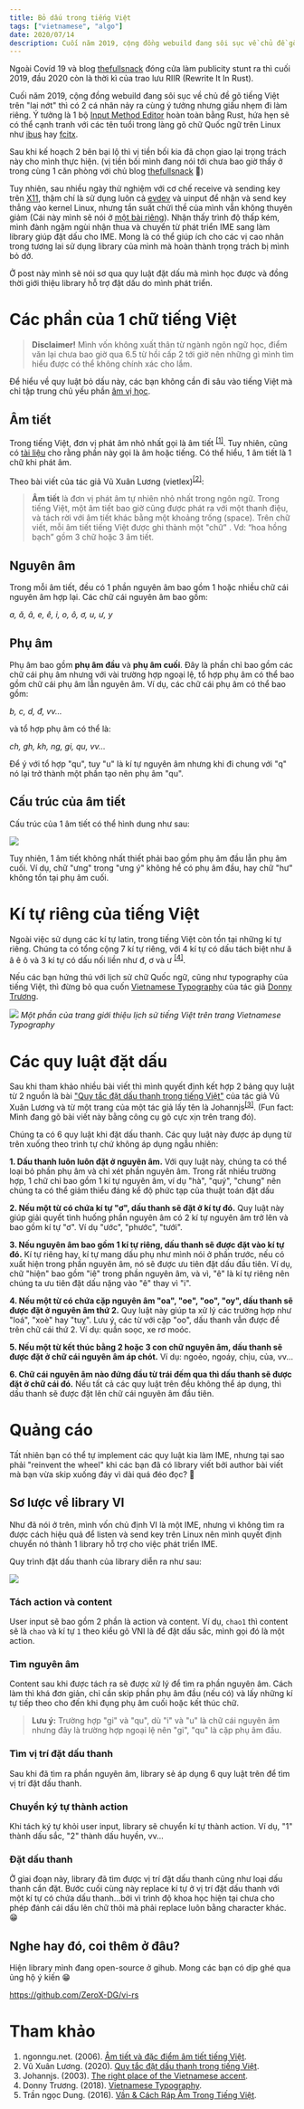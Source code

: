 ```yaml
---
title: Bỏ dấu trong tiếng Việt
tags: ["vietnamese", "algo"]
date: 2020/07/14
description: Cuối năm 2019, cộng đồng webuild đang sôi sục về chủ đề gõ tiếng Việt trên "lai nớt" thì có 2 cá nhân nảy ra cùng ý tưởng nhưng giấu nhẹm đi làm riêng. Ý tưởng là 1 bộ Input Method Editor hoàn toàn bằng Rust, hứa hẹn sẽ có thể cạnh tranh với các tên tuổi trong làng gõ chữ Quốc ngữ trên Linux như ibus hay fcitx.
---
```


Ngoài Covíd 19 và blog [thefullsnack][1] đóng cửa làm publicity stunt ra thì cuối 2019, đầu 2020 còn là thời kì của trao lưu RIIR (Rewrite It In Rust).

Cuối năm 2019, cộng đồng webuild đang sôi sục về chủ đề gõ tiếng Việt trên "lai nớt" thì có 2 cá nhân nảy ra cùng ý tưởng nhưng giấu nhẹm đi làm riêng. Ý tưởng là 1 bộ [Input Method Editor][2] hoàn toàn bằng Rust, hứa hẹn sẽ có thể cạnh tranh với các tên tuổi trong làng gõ chữ Quốc ngữ trên Linux như [ibus][3] hay [fcitx][4].

Sau khi kế hoạch 2 bên bại lộ thì vị tiền bối kia đã chọn giao lại trọng trách này cho mình thực hiện. (vị tiền bối mình đang nói tới chưa bao giờ thấy ở trong cùng 1 căn phòng với chủ blog [thefullsnack][1] :troll:)

Tuy nhiên, sau nhiều ngày thử nghiệm với cơ chế receive và sending key trên [X11][5], thậm chí là sử dụng luôn cả [evdev][6] và uinput để nhận và send key thẳng vào kernel Linux, nhưng tần suất chửi thề của mình vẫn không thuyên giảm (Cái này mình sẽ nói ở [một bài riêng][14]). Nhận thấy trình độ thấp kém, mình đành ngậm ngùi nhận thua và chuyển từ phát triển IME sang làm library giúp đặt dấu cho IME. Mong là có thể giúp ích cho các vị cao nhân trong tương lai sử dụng library của mình mà hoàn thành trọng trách bị mình bỏ dở.

Ở post này mình sẽ nói sơ qua quy luật đặt dấu mà mình học được và đồng thời giới thiệu library hỗ trợ đặt dấu do mình phát triển.

# Các phần của 1 chữ tiếng Việt

> **Disclaimer!** Mình vốn không xuất thân từ ngành ngôn ngữ học, điểm văn lại chưa bao giờ qua 6.5 từ hồi cấp 2 tới giờ nên những gì mình tìm hiểu được có thể không chính xác cho lắm.

Để hiểu về quy luật bỏ dấu này, các bạn không cần đi sâu vào tiếng Việt mà chỉ tập trung chủ yếu phần [âm vị học][7].

## Âm tiết

Trong tiếng Việt, đơn vị phát âm nhỏ nhất gọi là âm tiết <sup>[\[1\]][8]</sup>. Tuy nhiên, cũng có [tài liệu][9] cho rằng phần này gọi là âm hoặc tiếng. Có thể hiểu, 1 âm tiết là 1 chữ khi phát âm.

Theo bài viết của tác giả Vũ Xuân Lương (vietlex)<sup>[\[2\]][11]</sup>:

> **Âm tiết** là đơn vị phát âm tự nhiên nhỏ nhất trong ngôn ngữ. Trong tiếng Việt, một âm tiết bao giờ cũng được phát ra với một thanh điệu, và tách rời với âm tiết khác bằng một khoảng trống (space). Trên chữ viết, mỗi âm tiết tiếng Việt được ghi thành một "chữ" . Vd: “hoa hồng bạch” gồm 3 chữ hoặc 3 âm tiết.

## Nguyên âm

Trong mỗi âm tiết, đều có 1 phần nguyên âm bao gồm 1 hoặc nhiều chữ cái nguyên âm hợp lại. Các chữ cái nguyên âm bao gồm:

*a, ă, â, e, ê, i, o, ô, ơ, u, ư, y*

## Phụ âm

Phụ âm bao gồm **phụ âm đầu** và **phụ âm cuối**. Đây là phần chỉ bao gồm các chữ cái phụ âm nhưng với vài trường hợp ngoại lệ, tổ hợp phụ âm có thể bao gồm chữ cái phụ âm lẫn nguyên âm. Ví dụ, các chữ cái phụ âm có thể bao gồm:

*b, c, d, đ, vv...*

và tổ hợp phụ âm có thể là:

*ch, gh, kh, ng, gi, qu, vv...*

Để ý với tổ hợp "qu", tuy "u" là kí tự nguyên âm nhưng khi đi chung với "q" nó lại trở thành một phần tạo nên phụ âm "qu".

## Cấu trúc của âm tiết

Cấu trúc của 1 âm tiết có thể hình dung như sau:

![](/blog/Bo-dau-trong-tieng-Viet/cau_truc_am_tiet.png)

Tuy nhiên, 1 âm tiết không nhất thiết phải bao gồm phụ âm đầu lẫn phụ âm cuối. Ví dụ, chữ "ưng" trong "ưng ý" không hề có phụ âm đầu, hay chữ "hư" không tồn tại phụ âm cuối.

# Kí tự riêng của tiếng Việt

Ngoài việc sử dụng các kí tự latin, trong tiếng Việt còn tồn tại những kí tự riêng. Chúng ta có tổng cộng 7 kí tự riêng, với 4 kí tự có dấu tách biệt như ă â ê ô và 3 kí tự có dấu nối liền như đ, ơ và ư <sup>[\[4\]][12]</sup>.

Nếu các bạn hứng thú với lịch sử chữ Quốc ngữ, cũng như typography của tiếng Việt, thì đừng bỏ qua cuốn [Vietnamese Typography](https://vietnamesetypography.com/) của tác giả [Donny Trương](https://donnytruong.com/).

![](/blog/Bo-dau-trong-tieng-Viet/vietnamese_typography.png)
*Một phần của trang giới thiệu lịch sử tiếng Việt trên trang Vietnamese Typography*

# Các quy luật đặt dấu

Sau khi tham khảo nhiều bài viết thì mình quyết định kết hợp 2 bảng quy luật từ 2 nguồn là bài ["Quy tắc đặt dấu thanh trong tiếng Việt"][11] của tác giả Vũ Xuân Lương và từ một trang của một tác giả lấy tên là Johannjs<sup>[\[3\]][10]</sup>. (Fun fact: Mình đang gõ bài viết này bằng công cụ gõ cực xịn trên trang đó).

Chúng ta có 6 quy luật khi đặt dấu thanh. Các quy luật này được áp dụng từ trên xuống theo trình tự chứ không áp dụng ngẫu nhiên:

**1. Dấu thanh luôn luôn đặt ở nguyên âm.**
Với quy luật này, chúng ta có thể loại bỏ phần phụ âm và chỉ xét phần nguyên âm. Trong rất nhiều trường hợp, 1 chữ chỉ bao gồm 1 kí tự nguyên âm, ví dụ "hà", "quý", "chung" nên chúng ta có thể giảm thiểu đáng kể độ phức tạp của thuật toán đặt dấu

**2. Nếu một từ có chứa kí tự "ơ", dấu thanh sẽ đặt ở kí tự đó.**
Quy luật này giúp giải quyết tình huống phần nguyên âm có 2 kí tự nguyên âm trở lên và bao gồm kí tự "ơ". Ví dụ "ước", "phước", "tưới".

**3. Nếu nguyên âm bao gồm 1 kí tự riêng, dấu thanh sẽ được đặt vào kí tự đó.**
Kí tự riêng hay, kí tự mang dấu phụ như mình nói ở phần trước, nếu có xuất hiện trong phần nguyên âm, nó sẽ được ưu tiên đặt dấu đầu tiên. Ví dụ, chữ "hiện" bao gồm "iê" trong phần nguyên âm, và vì, "ê" là kí tự riêng nên chúng ta ưu tiên đặt dấu nặng vào "ê" thay vì "i".

**4. Nếu một từ có chứa cặp nguyên âm "oa", "oe", "oo", "oy", dấu thanh sẽ được đặt ở nguyên âm thứ 2.**
Quy luật này giúp ta xử lý các trường hợp như "loá", "xoè" hay "tuỵ". Lưu ý, các từ với cặp "oo", dấu thanh vẫn được để trên chữ cái thứ 2. Ví dụ: quần soọc, xe rơ moóc.

**5. Nếu một từ kết thúc bằng 2 hoặc 3 con chữ nguyên âm, dấu thanh sẽ được đặt ở chữ cái nguyên âm áp chót.**
Ví dụ: ngoẻo, ngoáy, chịu, của, vv...

**6. Chữ cái nguyên âm nào đứng đầu từ trái đếm qua thì dấu thanh sẽ được đặt ở chữ cái đó.**
Nếu tất cả các quy luật trên đều không thể áp dụng, thì dấu thanh sẽ được đặt lên chữ cái nguyên âm đầu tiên.

# Quảng cáo

Tất nhiên bạn có thể tự implement các quy luật kia làm IME, nhưng tại sao phải "reinvent the wheel" khi các bạn đã có library viết bởi author bài viết mà bạn vừa skip xuống đáy vì dài quá đéo đọc? :troll:

## Sơ lược về library VI

Như đã nói ở trên, mình vốn chủ định VI là một IME, nhưng vì không tìm ra được cách hiệu quả để listen và send key trên Linux nên mình quyết định chuyển nó thành 1 library hỗ trợ cho việc phát triển IME.

Quy trình đặt dấu thanh của library diễn ra như sau:

![](/blog/Bo-dau-trong-tieng-Viet/library_structure.png)

### Tách action và content

User input sẽ bao gồm 2 phần là action và content. Ví dụ, `chao1` thì content sẽ là `chao` và kí tự `1` theo kiểu gõ VNI là để đặt dấu sắc, mình gọi đó là một action.

### Tìm nguyên âm

Content sau khi được tách ra sẽ được xử lý để tìm ra phần nguyên âm. Cách làm thì khá đơn giản, chỉ cần skip phần phụ âm đầu (nếu có) và lấy những kí tự tiếp theo cho đến khi đụng phụ âm cuối hoặc kết thúc chữ.

> **Lưu ý:** Trường hợp "gi" và "qu", dù "i" và "u" là chữ cái nguyên âm nhưng đây là trường hợp ngoại lệ nên "gi", "qu" là cặp phụ âm đầu.


### Tìm vị trí đặt dấu thanh

Sau khi đã tìm ra phần nguyên âm, library sẻ áp dụng 6 quy luật trên để tìm vị trí đặt dấu thanh.

### Chuyển ký tự thành action

Khi tách ký tự khỏi user input, library sẽ chuyển kí tự thành action. Ví dụ, "1" thành dấu sắc, "2" thành dấu huyền, vv...

### Đặt dấu thanh

Ở giai đoạn này, library đã tìm được vị trí đặt dấu thanh cũng như loại dấu thanh cần đặt. Bước cuối cùng này replace kí tự ở vị trí đặt dấu thanh với một kí tự có chứa dấu thanh...bởi vì trình độ khoa học hiện tại chưa cho phép đánh cái dấu lên chữ thôi mà phải replace luôn bằng character khác. :grin:

## Nghe hay đó, coi thêm ở đâu?

Hiện library mình đang open-source ở gihub. Mong các bạn có dịp ghé qua ủng hộ ý kiến :grin:

https://github.com/ZeroX-DG/vi-rs

# Tham khảo

1. ngonngu.net. (2006). [Âm tiết và đặc điểm âm tiết tiếng Việt][8].
2. Vũ Xuân Lương. (2020). [Quy tắc đặt dấu thanh trong tiếng Việt][11].
3. Johannjs. (2003). [The right place of the Vietnamese accent][10].
4. Donny Trương. (2018). [Vietnamese Typography][13].
5. Trần ngọc Dung. (2016). [Vần & Cách Ráp Âm Trong Tiếng Việt][9].

[1]: https://thefullsnack.com/
[2]: https://en.wikipedia.org/wiki/Input_method
[3]: https://en.wikipedia.org/wiki/Intelligent_Input_Bus
[4]: https://en.wikipedia.org/wiki/Fcitx
[5]: https://en.wikipedia.org/wiki/X_Window_System
[6]: https://en.wikipedia.org/wiki/Evdev
[7]: https://vi.wikipedia.org/wiki/Âm_vị_học_tiếng_Việt
[8]: https://ngonngu.net/amtiet_tiengviet/60
[9]: https://mltav.asn.au/vietnamese/images/documents/Van/wa-van.pdf
[10]: http://just.nicepeople.free.fr/Vietnamese-Typing.htm#PlaceOfAccent
[11]: http://vietlex.com/xu-li-ngon-ngu/28-Quy_tac_dat_dau_thanh_trong_tieng_Viet
[12]: https://vietnamesetypography.com/modified-letters/
[13]: https://vietnamesetypography.com/
[14]: /blog/2020/07/21/Van-de-ve-IME-tren-Linux/
